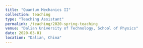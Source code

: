 ```yaml
---
title: "Quantum Mechanics II"
collection: teaching
type: "Teaching Assistant"
permalink: /teaching/2020-spring-teaching
venue: "Dalian University of Technology, School of Physics"
date: 2020-03-01
location: "Dalian, China"
---
```

